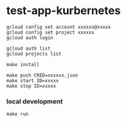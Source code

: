 # test-app-kurbernetes
```shell
gcloud config set account xxxxxx@xxxxx
gcloud config set project xxxxxx
gcloud auth login

gcloud auth list
gcloud projects list

make install

make push CRED=xxxxxx.json
make start ID=xxxxx
make stop ID=xxxxx
```

### local development
```shell
make run
```

